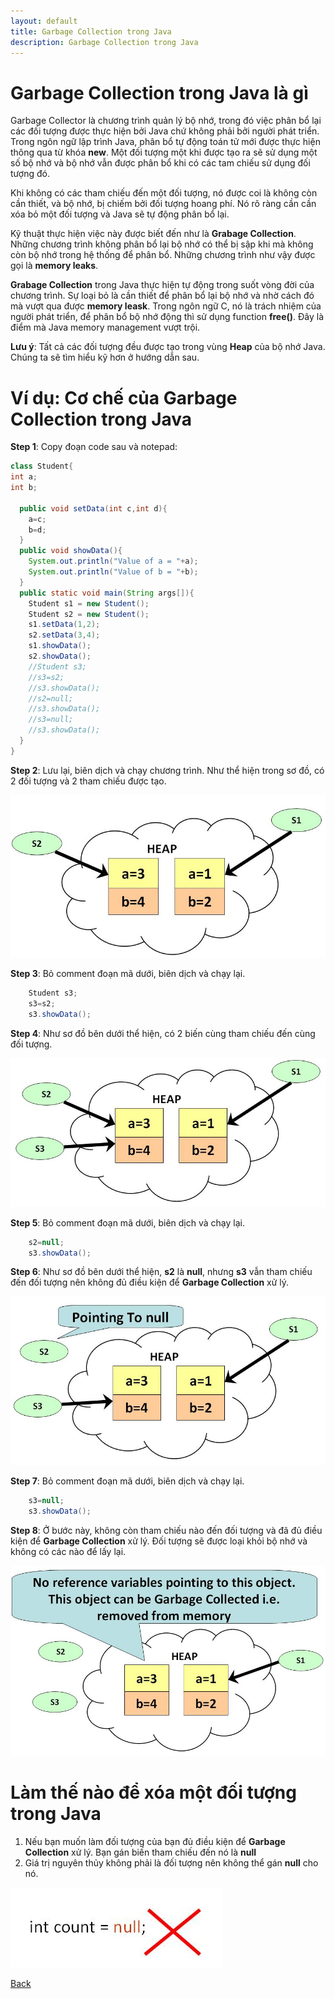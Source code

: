 ```yaml
---
layout: default
title: Garbage Collection trong Java
description: Garbage Collection trong Java
---
```


# Garbage Collection trong Java là gì
Garbage Collector là chương trình quản lý bộ nhớ, trong đó việc phân bổ lại các đối tượng được thực hiện bởi Java chứ không phải bởi người phát triển. Trong ngôn ngữ lập trình Java, phân bổ tự động toán tử mới được thực hiện thông qua từ khóa **new**. Một đối tượng một khi được tạo ra sẽ sử dụng một số bộ nhớ và bộ nhớ vẫn được phân bổ khi có các tam chiếu sử dụng đối tượng đó.

Khi không có các tham chiếu đến một đối tượng, nó được coi là không còn cần thiết, và bộ nhớ, bị chiếm bởi đối tượng hoang phí. Nó rõ ràng cần cần xóa bỏ một đối tượng và Java sẽ tự động phân bổ lại.

Kỹ thuật thực hiện việc này được biết đến như là **Grabage Collection**. Những chương trình không phân bổ lại bộ nhớ có thể bị sập khi mà không còn bộ nhớ trong hệ thống để phân bổ. Những chương trình như vậy được gọi là **memory leaks**.

**Grabage Collection** trong Java thực hiện tự động trong suốt vòng đời của chương trình. Sự loại bỏ là cần thiết để phân bổ lại bộ nhớ và nhờ cách đó mà vượt qua được **memory leask**. Trong ngôn ngữ C, nó là trách nhiệm của người phát triển, để phân bổ bộ nhớ động thì sử dụng function **free()**.
Đây là điểm mà Java memory management vượt trội.

**Lưu ý**: Tất cả các đối tượng đều được tạo trong vùng **Heap** của bộ nhớ Java. Chúng ta sẽ tìm hiểu kỹ hơn ở hướng dẫn sau.

# Ví dụ: Cơ chế của Garbage Collection trong Java
**Step 1**: Copy đoạn code sau và notepad:
```java
class Student{
int a;
int b;

  public void setData(int c,int d){
    a=c;
    b=d;
  }
  public void showData(){
    System.out.println("Value of a = "+a);
    System.out.println("Value of b = "+b);
  }
  public static void main(String args[]){
    Student s1 = new Student();
    Student s2 = new Student();
    s1.setData(1,2);
    s2.setData(3,4);
    s1.showData();
    s2.showData();
    //Student s3;
    //s3=s2;
    //s3.showData();
    //s2=null;
    //s3.showData();
    //s3=null;
    //s3.showData();
  }
}
```

**Step 2**: Lưu lại, biên dịch và chạy chương trình. Như thể hiện trong sơ đồ, có 2 đối tượng và 2 tham chiếu được tạo. 

![Garbage Collection trong Java](./images/java-garbage-collection-1.png)

**Step 3**: Bỏ comment đoạn mã dưới, biên dịch và chạy lại.
```java
    Student s3;
    s3=s2;
    s3.showData();
```

**Step 4**: Như sơ đồ bên dưới thể hiện, có 2 biến cùng tham chiếu đến cùng đối tượng. 

![Garbage Collection trong Java](./images/java-garbage-collection-2.png)

**Step 5**: Bỏ comment đoạn mã dưới, biên dịch và chạy lại.
```java
    s2=null;
    s3.showData();
```

**Step 6**: Như sơ đồ bên dưới thể hiện, **s2** là **null**, nhưng **s3** vẫn tham chiếu đến đối tượng nên không đủ điều kiện để  **Garbage Collection** xử lý.

![Garbage Collection trong Java](./images/java-garbage-collection-3.png)

**Step 7**: Bỏ comment đoạn mã dưới, biên dịch và chạy lại.
```java
    s3=null;
    s3.showData();
```

**Step 8**: Ở bước này, không còn tham chiếu nào đến đối tượng và đã đủ điều kiện để **Garbage Collection** xử lý. Đối tượng sẽ được loại khỏi bộ nhớ và không có các nào để lấy lại.

![Garbage Collection trong Java](./images/java-garbage-collection-4.png)

# Làm thế nào để xóa một đối tượng trong Java
1. Nếu bạn muốn làm đối tượng của bạn đủ điều kiện để **Garbage Collection** xử lý. Bạn gán biến tham chiếu đến nó là **null**
2. Giá trị nguyên thủy không phải là đối tượng nên không thể gán **null** cho nó.

![Garbage Collection trong Java](./images/java-garbage-collection-5.png)

[Back](./)
